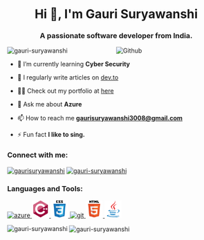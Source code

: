 <h1 align="center">Hi 👋, I'm Gauri Suryawanshi</h1>
<h3 align="center">A passionate software developer from India.</h3>

<img width="50%" align="right" alt="Github" src="https://c.tenor.com/S59bPkT0pqcAAAAC/tenor.gif" />


<p align="left"> <img src="https://komarev.com/ghpvc/?username=gauri-suryawanshi&label=Profile%20views&color=0e75b6&style=flat" alt="gauri-suryawanshi" /> </p>

- 🌱 I’m currently learning **Cyber Security**

- 📝 I regularly write articles on [dev.to](https://dev.to/gaurisuryawanshi)

- 👨‍💻 Check out my portfolio at [here](https://gauri-suryawanshi.github.io/)

- 💬 Ask me about **Azure**

- 📫 How to reach me **gaurisuryawanshi3008@gmail.com**

- ⚡ Fun fact **I like to sing.**

<h3 align="left">Connect with me:</h3>
<p align="left">
<a href="https://dev.to/gaurisuryawanshi" target="blank"><img align="center" src="https://raw.githubusercontent.com/rahuldkjain/github-profile-readme-generator/master/src/images/icons/Social/devto.svg" alt="gaurisuryawanshi" height="30" width="40" /></a>
<a href="https://linkedin.com/in/gauri-suryawanshi" target="blank"><img align="center" src="https://raw.githubusercontent.com/rahuldkjain/github-profile-readme-generator/master/src/images/icons/Social/linked-in-alt.svg" alt="gauri-suryawanshi" height="30" width="40" /></a>
</p>

<h3 align="left">Languages and Tools:</h3>
<p align="left"> <a href="https://azure.microsoft.com/en-in/" target="_blank" rel="noreferrer"> <img src="https://www.vectorlogo.zone/logos/microsoft_azure/microsoft_azure-icon.svg" alt="azure" width="40" height="40"/> </a> <a href="https://www.w3schools.com/cpp/" target="_blank" rel="noreferrer"> <img src="https://raw.githubusercontent.com/devicons/devicon/master/icons/cplusplus/cplusplus-original.svg" alt="cplusplus" width="40" height="40"/> </a> <a href="https://www.w3schools.com/css/" target="_blank" rel="noreferrer"> <img src="https://raw.githubusercontent.com/devicons/devicon/master/icons/css3/css3-original-wordmark.svg" alt="css3" width="40" height="40"/> </a> <a href="https://git-scm.com/" target="_blank" rel="noreferrer"> <img src="https://www.vectorlogo.zone/logos/git-scm/git-scm-icon.svg" alt="git" width="40" height="40"/> </a> <a href="https://www.w3.org/html/" target="_blank" rel="noreferrer"> <img src="https://raw.githubusercontent.com/devicons/devicon/master/icons/html5/html5-original-wordmark.svg" alt="html5" width="40" height="40"/> </a> <a href="https://www.java.com" target="_blank" rel="noreferrer"> <img src="https://raw.githubusercontent.com/devicons/devicon/master/icons/java/java-original.svg" alt="java" width="40" height="40"/> </a> </p>

<p><img align="left" src="https://github-readme-stats.vercel.app/api/top-langs?username=gauri-suryawanshi&show_icons=true&locale=en&layout=compact" alt="gauri-suryawanshi" /></p>

<p>&nbsp;<img align="center" src="https://github-readme-stats.vercel.app/api?username=gauri-suryawanshi&show_icons=true&locale=en" alt="gauri-suryawanshi" /></p>
